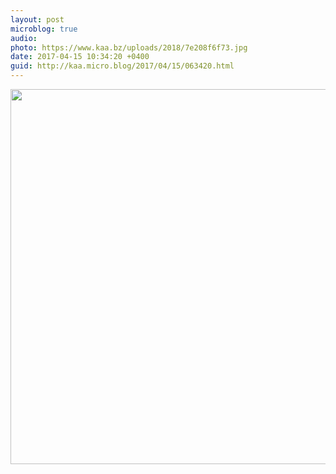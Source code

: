 ```yaml
---
layout: post
microblog: true
audio: 
photo: https://www.kaa.bz/uploads/2018/7e208f6f73.jpg
date: 2017-04-15 10:34:20 +0400
guid: http://kaa.micro.blog/2017/04/15/063420.html
---
```



<img src="https://www.kaa.bz/uploads/2018/7e208f6f73.jpg" width="600" height="600" />
